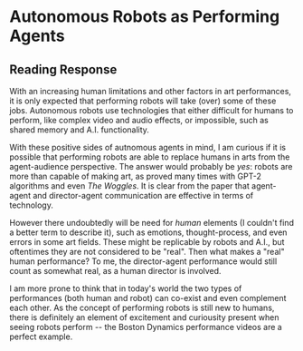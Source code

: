 # Autonomous Robots as Performing Agents
## Reading Response

With an increasing human limitations and other factors in art performances, it is only expected that performing robots will take (over) some of these jobs. Autonomous robots use technologies that either difficult for humans to perform, like complex video and audio effects, or impossible, such as shared memory and A.I. functionality.

With these positive sides of autnomous agents in mind, I am curious if it is possible that performing robots are able to replace humans in arts from the agent-audience perspective. The answer would probably be *yes*: robots are more than capable of making art, as proved many times with GPT-2 algorithms and even *The Woggles*. It is clear from the paper that agent-agent and director-agent communication are effective in terms of technology.

However there undoubtedly will be need for *human* elements (I couldn't find a better term to describe it), such as emotions, thought-process, and even errors in some art fields. These might be replicable by robots and A.I., but oftentimes they are not considered to be "real". Then what makes a "real" human performance? To me, the director-agent performance would still count as somewhat real, as a human director is involved. 

I am more prone to think that in today's world the two types of performances (both human and robot) can co-exist and even complement each other. As the concept of performing robots is still new to humans, there is definitely an element of excitement and curiousity present when seeing robots perform -- the Boston Dynamics performance videos are a perfect example.

